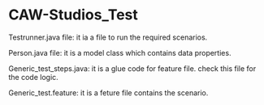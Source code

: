 # CAW-Studios_Test

Testrunner.java file:
it ia a file to run the required scenarios.

Person.java file:
it is a model class which contains data properties.

Generic_test_steps.java:
it is a glue code for feature file. check this file for the code logic.

Generic_test.feature:
it is a feture file contains the scenario.

